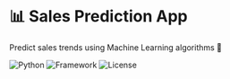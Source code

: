 # 📊 Sales Prediction App  
Predict sales trends using Machine Learning algorithms 🚀  

![Python]([https://img.shields.io/badge](https://jagadeesh-resume.streamlit.app/))
![Framework](https://img.shields.io/badge/Framework-Scikit--Learn-brightgreen)
![License](https://img.shields.io/badge/License-MIT-blue)
